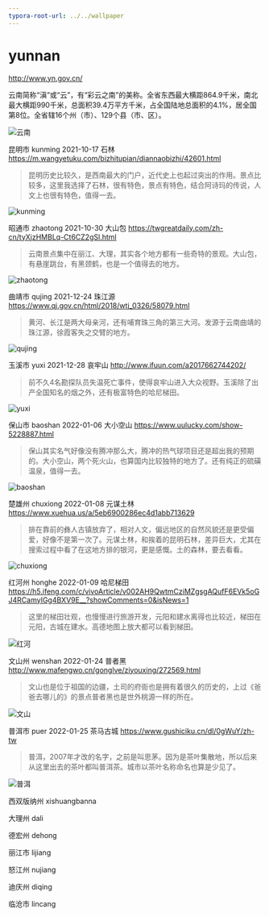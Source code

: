 ```yaml
---
typora-root-url: ../../wallpaper
---
```


# yunnan

http://www.yn.gov.cn/

云南简称“滇”或“云”，有“彩云之南”的美称。全省东西最大横距864.9千米，南北最大横距990千米，总面积39.4万平方千米，占全国陆地总面积的4.1%，居全国第8位。全省辖16个州（市）、129个县（市、区）。

![云南](/yunnan/yunnan.png)

昆明市 kunming 2021-10-17 石林 https://m.wangyetuku.com/bizhitupian/diannaobizhi/42601.html

> 昆明历史比较久，是西南最大的门户，近代史上也起过突出的作用。景点比较多，这里我选择了石林，很有特色，景点有特色，结合阿诗玛的传说，人文上也很有特色，值得一去。

![kunming](/yunnan/kunming.jpeg)

昭通市 zhaotong 2021-10-30 大山包 https://twgreatdaily.com/zh-cn/tyXjzHMBLq-Ct6CZ2gSl.html

> 云南景点集中在丽江、大理，其实各个地方都有一些奇特的景观。大山包，有悬崖跳台，有黑颈鹤，也是一个值得去的地方。

![zhaotong](/yunnan/zhaotong.jpeg)

曲靖市 qujing 2021-12-24 珠江源 https://www.qj.gov.cn/html/2018/wtj_0326/58079.html

> 黄河、长江是两大母亲河，还有哺育珠三角的第三大河。发源于云南曲靖的珠江源，徐霞客失之交臂的地方。

![qujing](/yunnan/qujing.jpeg)

玉溪市 yuxi 2021-12-28 哀牢山 http://www.ifuun.com/a2017662744202/

> 前不久4名勘探队员失温死亡事件，使得哀牢山进入大众视野。玉溪除了出产全国知名的烟之外，还有极富特色的哈尼梯田。

![yuxi](/yunnan/yuxi.jpg)

保山市 baoshan 2022-01-06 大小空山 https://www.uulucky.com/show-5228887.html

> 保山其实名气好像没有腾冲那么大，腾冲的热气球项目还是超出我的预期的。大小空山，两个死火山，也算国内比较独特的地方了。还有纯正的硫磺温泉，值得一去。

![baoshan](/yunnan/baoshan.jpeg)

楚雄州 chuxiong 2022-01-08 元谋土林 https://www.xuehua.us/a/5eb6900286ec4d1abb713629

> 排在靠前的彝人古镇放弃了，相对人文，偏远地区的自然风貌还是更受偏爱，好像不是第一次了。元谋土林，和挨着的昆明石林，差异巨大，尤其在搜索过程中看了在这地方排的银河，更是感慨。土的森林，要去看看。

![chuxiong](/yunnan/chuxiong.png)

红河州 honghe 2022-01-09 哈尼梯田 https://h5.ifeng.com/c/vivoArticle/v002AH9QwtmCziMZgsgAQufF6EVk5oGJ4RCamyIGg4BXV9E__?showComments=0&isNews=1

> 这里的梯田壮观，也慢慢进行旅游开发，元阳和建水离得也比较近，梯田在元阳，古城在建水。高德地图上放大都可以看到梯田。

![红河](/yunnan/honghe.jpeg)

文山州 wenshan 2022-01-24 普者黑 http://www.mafengwo.cn/gonglve/ziyouxing/272569.html

> 文山也是位于祖国的边疆，土司的府衙也是拥有着很久的历史的，上过《爸爸去哪儿的》的景点普者黑也是世外桃源一样的所在。

![文山](/yunnan/wenshan.jpeg)

普洱市 puer 2022-01-25 茶马古城 https://www.gushiciku.cn/dl/0gWuY/zh-tw

> 普洱，2007年才改的名字，之前是叫思茅。因为是茶叶集散地，所以后来从这里出去的茶叶都叫普洱茶。城市以茶叶名称命名也算是少见了。

![普洱](/yunnan/puer.jpeg)

西双版纳州 xishuangbanna

大理州 dali

德宏州 dehong

丽江市 lijiang

怒江州 nujiang

迪庆州 diqing

临沧市 lincang

